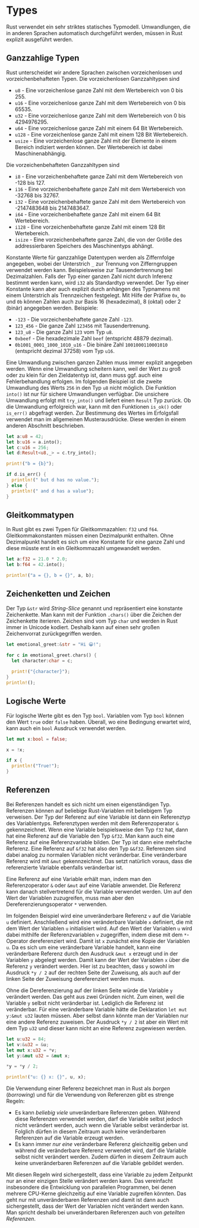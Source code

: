 # Types

Rust verwendet ein sehr striktes statisches Typmodell. Umwandlungen, die in anderen Sprachen automatisch 
durchgeführt werden, müssen in Rust explizit ausgeführt werden.

## Ganzzahlige Typen

Rust unterscheidet wir andere Sprachen zwischen vorzeichenlosen und vorzeichenbehafteten Typen. Die vorzeichenlosen 
Ganzzahltypen sind

- `u8` - Eine vorzeichenlose ganze Zahl mit dem Wertebereich von 0 bis 255.
- `u16` - Eine vorzeichenlose ganze Zahl mit dem Wertebereich von 0 bis 65535.
- `u32` - Eine vorzeichenlose ganze Zahl mit dem Wertebereich von 0 bis 4294976295.
- `u64` - Eine vorzeichenlose ganze Zahl mit einem 64 Bit Wertebereich.
- `u128` - Eine vorzeichenlose ganze Zahl mit einem 128 Bit Wertebereich.
- `usize` - Eine vorzeichenlose ganze Zahl mit der Elemente in einem Bereich indiziert werden können. Der Wertebereich ist dabei Maschinenabhängig.

Die vorzeichenbehafteten Ganzzahltypen sind

- `i8` - Eine vorzeichenbehaftete ganze Zahl mit dem Wertebereich von -128 bis 127.
- `i16` - Eine vorzeichenbehaftete ganze Zahl mit dem Wertebereich von -32768 bis 32767.
- `i32` - Eine vorzeichenbehaftete ganze Zahl mit dem Wertebereich von -2147483648 bis 2147483647.
- `i64` - Eine vorzeichenbehaftete ganze Zahl mit einem 64 Bit Wertebereich.
- `i128` - Eine vorzeichenbehaftete ganze Zahl mit einem 128 Bit Wertebereich.
- `isize` - Eine vorzeichenbehaftete ganze Zahl, die von der Größe des addressierbaren Speichers des Maschinentyps abhängt.

Konstante Werte für ganzzahlige Datentypen werden als Ziffernfolge angegeben, wobei der Unterstrich `_` zur Trennung 
von Zifferngruppen verwendet werden kann. Beispielsweise zur Tausendertrennung bei Dezimalzahlen. Falls der Typ 
einer ganzen Zahl nicht durch Inferenz bestimmt werden kann, wird `i32` als Standardtyp verwendet. Der Typ einer 
Konstante kann aber auch explizit durch anhängen des Typnamens mit einem Unterstrich als Trennzeichen festgelegt.
Mit Hilfe der Präfixe `0x`, `0o` und `0b` können Zahlen auch zur Basis 16 (hexadezimal), 8 (oktal) oder 2 (binär)
angegeben werden. Beispiele:

- `-123` - Die vorzeichenbehaftete ganze Zahl `-123`.
- `123_456` - Die ganze Zahl `123456` mit Tausendertrenung.
- `123_u8` - Die ganze Zahl `123` vom Typ `u8`.
- `0xbeef` - Die hexadezimale Zahl `beef` (entspricht 48879 dezimal).
- `0b1001_0001_1000_1010_u16` - Die binäre Zahl `1001000110001010` (entspricht dezimal 37258) vom Typ `u16`.

Eine Umwandlung zwischen ganzen Zahlen muss immer explizit angegeben werden. Wenn eine Umwandlung scheitern kann, 
weil der Wert zu groß oder zu klein für den Zieldatentyp ist, dann muss ggf. auch eine Fehlerbehandlung erfolgen.
Im folgenden Beispiel ist die zweite Umwandlung des Werts `256` in den Typ `u8` nicht möglich. Die Funktion `into()`
ist nur für sichere Umwandlungen verfügbar. Die unsichere Umwandlung erfolgt mit `try_into()` und liefert einen 
`Result` Typ zurück. Ob die Umwandlung erfolgreich war, kann mit den Funktionen `is_ok()` oder `is_err()` 
abgefragt werden. Zur Bestimmung des Wertes im Erfolgsfall verwendet man im allgemeinen Musterausdrücke. Diese 
werden in einem anderen Abschnitt beschrieben.

```rust
let a:u8 = 42;
let b:u16 = a.into();
let c:u16 = 256;
let d:Result<u8,_> = c.try_into();

print!("b = {b}");

if d.is_err() {
  println!(" but d has no value.");
} else {
  println!(" and d has a value");
}
```

## Gleitkommatypen

In Rust gibt es zwei Typen für Gleitkommazahlen: `f32` und `f64`. Gleitkommakonstanten müssen einen 
Dezimalpunkt enthalten. Ohne Dezimalpunkt handelt es sich um eine Konstante für eine ganze Zahl und diese müsste 
erst in ein Gleitkommazahl umgewandelt werden.

```rust
let a:f32 = 21.0 * 2.0;
let b:f64 = 42.into();

println!("a = {}, b = {}", a, b);
```

## Zeichenketten und Zeichen

Der Typ `&str` wird *String-Slice* genannt und repräsentiert eine konstante Zeichenkette. Man kann mit der Funktion
`.chars()` über die Zeichen der Zeichenkette iterieren. Zeichen sind vom Typ `char` und werden in Rust immer in 
Unicode kodiert. Deshalb kann auf einen sehr großen Zeichenvorrat zurückgegriffen werden.

```rust
let emotional_greet:&str = "Hi 😀!";

for c in emotional_greet.chars() {
  let character:char = c;
  
  print!("{character}");
}
println!();
```

## Logische Werte

Für logische Werte gibt es den Typ `bool`. Variablen vom Typ `bool` können den Wert `true` oder `false` haben.
Überall, wo eine Bedingung erwartet wird, kann auch ein `bool` Ausdruck verwendet werden.

```rust
let mut x:bool = false;

x = !x;

if x {
  println!("True!");
}
```

## Referenzen

Bei Referenzen handelt es sich nicht um einen eigenständigen Typ. Referenzen können auf beliebige Rust-Variablen mit
beliebigem Typ verweisen. Der Typ der Referenz auf eine Variable ist dann ein Referenztyp des Variablentyps. 
Referenztypen werden mit dem Referenzoperator `&` gekennzeichnet. Wenn eine Variable beispielsweise den Typ `f32` 
hat, dann hat eine Referenz auf die Variable den Typ `&f32`. Man kann auch eine Referenz auf eine Referenzvariable 
bilden. Der Typ ist dann eine mehrfache Referenz. Eine Referenz auf `&f32` hat also den Typ `&&f32`. Referenzen sind 
dabei analog zu normalen Variablen nicht veränderbar. Eine veränderbare Referenz wird mit `&mut` gekennzeichnet. Das 
setzt natürlich voraus, dass die referenzierte Variable ebenfalls veränderbar ist.

Eine Referenz auf eine Variable erhält man, indem man den Referenzoperator `&` oder `&mut` auf eine Variable anwendet.
Die Referenz kann danach stellvertretend für die Variable verwendet werden. Um auf den Wert der Variablen zuzugreifen,
muss man aber den Dereferenzierungsoperator `*` verwenden.

Im folgenden Beispiel wird eine unveränderbare Referenz `v` auf die Variable `u` definiert. Anschließend wird eine 
veränderbare Variable `x` definiert, die mit dem Wert der Variablen `u` initialisiert wird. Auf den Wert der Variablen 
`u` wird dabei mithilfe der Referenzvariablen `v` zugegriffen, indem diese mit dem `*`-Operator dereferenziert wird. 
Damit ist `x` zunächst eine Kopie der Variablen `u`. Da es sich um eine veränderbare Variable handelt, kann eine 
veränderbare Referenz durch den Ausdruck `&mut x` erzeugt und in der Variablen `y` abgelegt werden. Damit kann der 
Wert der Variablen `x` über die Referenz `y` verändert werden. Hier  ist zu beachten, dass `y` sowohl im Ausdruck 
`*y / 2` auf der rechten Seite der Zuweisung, als auch auf der linken Seite der Zuweisung dereferenziert werden muss.

Ohne die Dereferenzierung auf der linken Seite würde die Variable `y` verändert werden. Das geht aus zwei Gründen 
nicht. Zum einen, weil die Variable `y` selbst nicht veränderbar ist. Lediglich die Referenz ist veränderbar. Für 
eine veränderbare Variable hätte die Deklaration `let mut y:&mut u32` lauten müssen. Aber selbst dann könnte man 
der Variablen nur eine andere Referenz zuweisen. Der Ausdruck `*y / 2` ist aber ein Wert mit dem Typ `u32` und 
dieser kann nicht an eine Referenz zugewiesen werden.

```rust
let u:u32 = 84;
let v:&u32 = &u;
let mut x:u32 = *v;
let y:&mut u32 = &mut x;

*y = *y / 2;

println!("u: {} x: {}", u, x);
```

Die Verwendung einer Referenz bezeichnet man in Rust als *borgen* (*borrowing*) und für die Verwendung von Referenzen 
gibt es strenge Regeln:
- Es kann *beliebig viele* unveränderbare Referenzen geben. Während diese Referenzen verwendet werden, darf die Variable 
  selbst jedoch nicht verändert werden, auch wenn die Variable selbst veränderbar ist. Folglich dürfen in diesem
  Zeitraum auch keine veränderbaren Referenzen auf die Variable erzeugt werden.
- Es kann immer *nur eine* veränderbare Referenz gleichzeitig geben und während die veränderbare Referenz verwendet 
  wird, darf die Variable selbst nicht verändert werden. Zudem dürfen in diesem Zeitraum auch keine unveränderbaren 
  Referenzen auf die Variable gebildet werden.

Mit diesen Regeln wird sichergestellt, dass eine Variable zu jedem Zeitpunkt nur an einer einzigen Stelle verändert 
werden kann. Das vereinfacht insbesondere die Entwicklung von parallelen Programmen, bei denen mehrere CPU-Kerne 
gleichzeitig auf eine Variable zugreifen könnten. Das geht nur mit unveränderbaren Referenzen und damit ist dann auch 
sichergestellt, dass der Wert der Variablen nicht verändert werden kann. Man spricht deshalb bei unveränderbaren 
Referenzen auch von *geteilten Referenzen*.
